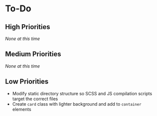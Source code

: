 # To-Do

## High Priorities

*None at this time*

## Medium Priorities

*None at this time*

## Low Priorities

- Modify static directory structure so SCSS and JS compilation scripts target
  the correct files
- Create `card` class with lighter background and add to `container` elements
